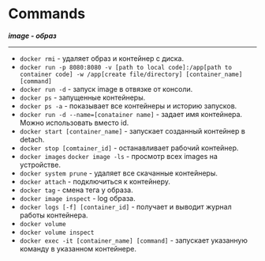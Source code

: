 # Commands
_**image - образ**_
***
- `docker rmi` - удаляет образ и контейнер с диска.
- `docker run -p 8080:8080 -v [path to local code]:/app[path to container code] -w /app[create file/directory] [container_name] [command]`
- `docker run -d` - запуск image в отвязке от консоли.
- `docker ps` - запущенные контейнеры.
- `docker ps -a` - показывает все контейнеры и историю запусков.
- `docker run -d --name=[conatainer name]` - задает имя контейнера. Можно использовать вместо id.
- `docker start [container_name]` - запускает созданный контейнер в detach.
- `docker stop [comtainer_id]` - останавливает рабочий контейнер.
- `docker images` `docker image -ls` - просмотр всех images на устройстве.
- `docker system prune` - удаляет все скачанные контейнеры.
- `docker attach` - подключиться к контейнеру.
- `docker tag` - смена тега у образа.
- `docker image inspect` - log образа.
- `docker logs [-f] [container_id]` - получает и выводит журнал работы контейнера.
- `docker volume` 
- `docker volume inspect` 
- `docker exec -it [container_name] [command]` - запускает указанную команду в указанном контейнере.